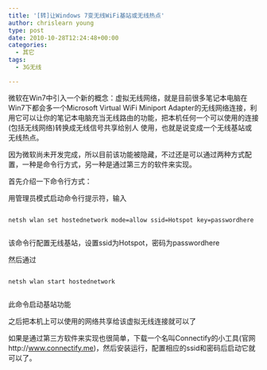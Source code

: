 ```yaml
---
title: '[转]让Windows 7变无线WiFi基站或无线热点'
author: chrislearn young
type: post
date: 2010-10-28T12:24:48+00:00
categories:
  - 其它
tags:
  - 3G无线

---
```

微软在Win7中引入一个新的概念：虚拟无线网络，就是目前很多笔记本电脑在Win7下都会多一个Microsoft Virtual WiFi Miniport Adapter的无线网络连接，利用它可以让你的笔记本电脑充当无线路由的功能，把本机任何一个可以使用的连接(包括无线网络)转换成无线信号共享给别人 使用，也就是说变成一个无线基站或无线热点。

因为微软尚未开发完成，所以目前该功能被隐藏，不过还是可以通过两种方式配置，一种是命令行方式，另一种是通过第三方的软件来实现。

首先介绍一下命令行方式：

用管理员模式启动命令行提示符，输入
  
```
  
netsh wlan set hostednetwork mode=allow ssid=Hotspot key=passwordhere
  
```
  
该命令行配置无线基站，设置ssid为Hotspot，密码为passwordhere

然后通过
  
```
  
netsh wlan start hostednetwork
  
```
  
此命令启动基站功能

之后把本机上可以使用的网络共享给该虚拟无线连接就可以了

如果是通过第三方软件来实现也很简单，下载一个名叫Connectify的小工具(官网http://www.connectify.me)，然后安装运行，配置相应的ssid和密码后启动它就可以了。